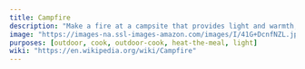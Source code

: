 ```yaml
---
title: Campfire
description: "Make a fire at a campsite that provides light and warmth, and heat for cooking."
image: "https://images-na.ssl-images-amazon.com/images/I/41G+DcnfNZL.jpg"
purposes: [outdoor, cook, outdoor-cook, heat-the-meal, light]
wiki: "https://en.wikipedia.org/wiki/Campfire"
---
```

